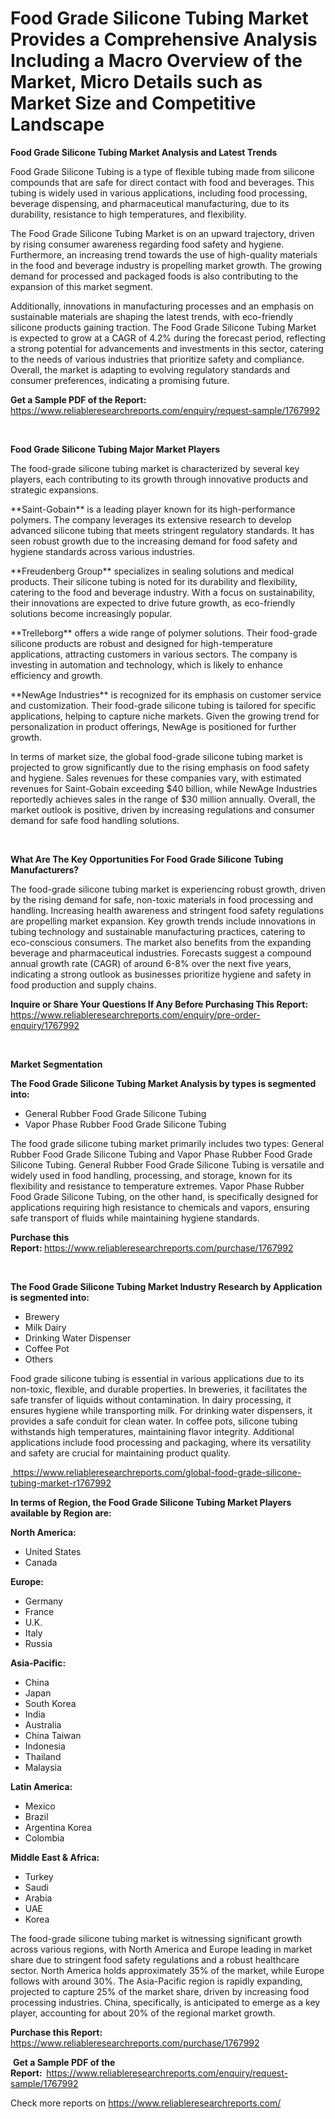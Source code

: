 <p><h1>Food Grade Silicone Tubing Market Provides a Comprehensive Analysis Including a Macro Overview of the Market, Micro Details such as Market Size and Competitive Landscape</h1></p><p><strong>Food Grade Silicone Tubing Market Analysis and Latest Trends</strong></p>
<p><p>Food Grade Silicone Tubing is a type of flexible tubing made from silicone compounds that are safe for direct contact with food and beverages. This tubing is widely used in various applications, including food processing, beverage dispensing, and pharmaceutical manufacturing, due to its durability, resistance to high temperatures, and flexibility. </p><p>The Food Grade Silicone Tubing Market is on an upward trajectory, driven by rising consumer awareness regarding food safety and hygiene. Furthermore, an increasing trend towards the use of high-quality materials in the food and beverage industry is propelling market growth. The growing demand for processed and packaged foods is also contributing to the expansion of this market segment. </p><p>Additionally, innovations in manufacturing processes and an emphasis on sustainable materials are shaping the latest trends, with eco-friendly silicone products gaining traction. The Food Grade Silicone Tubing Market is expected to grow at a CAGR of 4.2% during the forecast period, reflecting a strong potential for advancements and investments in this sector, catering to the needs of various industries that prioritize safety and compliance. Overall, the market is adapting to evolving regulatory standards and consumer preferences, indicating a promising future.</p></p>
<p><strong>Get a Sample PDF of the Report:&nbsp;</strong> <a href="https://www.reliableresearchreports.com/enquiry/request-sample/1767992?utm_campaign=3110&utm_medium=2&utm_source=Github&utm_content=ia&utm_term=03042025&utm_id=food-grade-silicone-tubing">https://www.reliableresearchreports.com/enquiry/request-sample/1767992</a></p>
<p>&nbsp;</p>
<p><strong>Food Grade Silicone Tubing Major Market Players</strong></p>
<p><p>The food-grade silicone tubing market is characterized by several key players, each contributing to its growth through innovative products and strategic expansions. </p><p>**Saint-Gobain** is a leading player known for its high-performance polymers. The company leverages its extensive research to develop advanced silicone tubing that meets stringent regulatory standards. It has seen robust growth due to the increasing demand for food safety and hygiene standards across various industries.</p><p>**Freudenberg Group** specializes in sealing solutions and medical products. Their silicone tubing is noted for its durability and flexibility, catering to the food and beverage industry. With a focus on sustainability, their innovations are expected to drive future growth, as eco-friendly solutions become increasingly popular.</p><p>**Trelleborg** offers a wide range of polymer solutions. Their food-grade silicone products are robust and designed for high-temperature applications, attracting customers in various sectors. The company is investing in automation and technology, which is likely to enhance efficiency and growth.</p><p>**NewAge Industries** is recognized for its emphasis on customer service and customization. Their food-grade silicone tubing is tailored for specific applications, helping to capture niche markets. Given the growing trend for personalization in product offerings, NewAge is positioned for further growth.</p><p>In terms of market size, the global food-grade silicone tubing market is projected to grow significantly due to the rising emphasis on food safety and hygiene. Sales revenues for these companies vary, with estimated revenues for Saint-Gobain exceeding $40 billion, while NewAge Industries reportedly achieves sales in the range of $30 million annually. Overall, the market outlook is positive, driven by increasing regulations and consumer demand for safe food handling solutions.</p></p>
<p>&nbsp;</p>
<p><strong>What Are The Key Opportunities For Food Grade Silicone Tubing Manufacturers?</strong></p>
<p><p>The food-grade silicone tubing market is experiencing robust growth, driven by the rising demand for safe, non-toxic materials in food processing and handling. Increasing health awareness and stringent food safety regulations are propelling market expansion. Key growth trends include innovations in tubing technology and sustainable manufacturing practices, catering to eco-conscious consumers. The market also benefits from the expanding beverage and pharmaceutical industries. Forecasts suggest a compound annual growth rate (CAGR) of around 6-8% over the next five years, indicating a strong outlook as businesses prioritize hygiene and safety in food production and supply chains.</p></p>
<p><strong>Inquire or Share Your Questions If Any Before Purchasing This Report:</strong> <a href="https://www.reliableresearchreports.com/enquiry/pre-order-enquiry/1767992?utm_campaign=3110&utm_medium=2&utm_source=Github&utm_content=ia&utm_term=03042025&utm_id=food-grade-silicone-tubing">https://www.reliableresearchreports.com/enquiry/pre-order-enquiry/1767992</a></p>
<p>&nbsp;</p>
<p><strong>Market Segmentation</strong></p>
<p><strong>The Food Grade Silicone Tubing Market Analysis by types is segmented into:</strong></p>
<p><ul><li>General Rubber Food Grade Silicone Tubing</li><li>Vapor Phase Rubber Food Grade Silicone Tubing</li></ul></p>
<p><p>The food grade silicone tubing market primarily includes two types: General Rubber Food Grade Silicone Tubing and Vapor Phase Rubber Food Grade Silicone Tubing. General Rubber Food Grade Silicone Tubing is versatile and widely used in food handling, processing, and storage, known for its flexibility and resistance to temperature extremes. Vapor Phase Rubber Food Grade Silicone Tubing, on the other hand, is specifically designed for applications requiring high resistance to chemicals and vapors, ensuring safe transport of fluids while maintaining hygiene standards.</p></p>
<p><strong>Purchase this Report:&nbsp;</strong><a href="https://www.reliableresearchreports.com/purchase/1767992?utm_campaign=3110&utm_medium=2&utm_source=Github&utm_content=ia&utm_term=03042025&utm_id=food-grade-silicone-tubing">https://www.reliableresearchreports.com/purchase/1767992</a></p>
<p>&nbsp;</p>
<p><strong>The Food Grade Silicone Tubing Market Industry Research by Application is segmented into:</strong></p>
<p><ul><li>Brewery</li><li>Milk Dairy</li><li>Drinking Water Dispenser</li><li>Coffee Pot</li><li>Others</li></ul></p>
<p><p>Food grade silicone tubing is essential in various applications due to its non-toxic, flexible, and durable properties. In breweries, it facilitates the safe transfer of liquids without contamination. In dairy processing, it ensures hygiene while transporting milk. For drinking water dispensers, it provides a safe conduit for clean water. In coffee pots, silicone tubing withstands high temperatures, maintaining flavor integrity. Additional applications include food processing and packaging, where its versatility and safety are crucial for maintaining product quality.</p></p>
<p><a href="https://www.reliableresearchreports.com/global-food-grade-silicone-tubing-market-r1767992?utm_campaign=3110&utm_medium=2&utm_source=Github&utm_content=ia&utm_term=03042025&utm_id=food-grade-silicone-tubing">&nbsp;https://www.reliableresearchreports.com/global-food-grade-silicone-tubing-market-r1767992</a></p>
<p><strong>In terms of Region, the Food Grade Silicone Tubing Market Players available by Region are:</strong></p>
<p>
    <p> <strong> North America: </strong>
        <ul>
            <li>United States</li>
            <li>Canada</li>
        </ul>
        </p> 
    <p> <strong> Europe: </strong>
        <ul>
            <li>Germany</li>
            <li>France</li>
            <li>U.K.</li>
            <li>Italy</li>
            <li>Russia</li>
        </ul>
        </p> 
    <p> <strong> Asia-Pacific: </strong>
        <ul>
            <li>China</li>
            <li>Japan</li>
            <li>South Korea</li>
            <li>India</li>
            <li>Australia</li>
            <li>China Taiwan</li>
            <li>Indonesia</li>
            <li>Thailand</li>
            <li>Malaysia</li>
        </ul>
        </p> 
    <p> <strong> Latin America: </strong>
        <ul>
            <li>Mexico</li>
            <li>Brazil</li>
            <li>Argentina Korea</li>
            <li>Colombia</li>
        </ul>
        </p> 
    <p> <strong> Middle East & Africa: </strong>
        <ul>
            <li>Turkey</li>
            <li>Saudi</li>
            <li>Arabia</li>
            <li>UAE</li>
            <li>Korea</li>
        </ul>
    </p>
    </p>
<p><p>The food-grade silicone tubing market is witnessing significant growth across various regions, with North America and Europe leading in market share due to stringent food safety regulations and a robust healthcare sector. North America holds approximately 35% of the market, while Europe follows with around 30%. The Asia-Pacific region is rapidly expanding, projected to capture 25% of the market share, driven by increasing food processing industries. China, specifically, is anticipated to emerge as a key player, accounting for about 20% of the regional market growth.</p></p>
<p><strong>Purchase this Report: </strong><a href="https://www.reliableresearchreports.com/purchase/1767992?utm_campaign=3110&utm_medium=2&utm_source=Github&utm_content=ia&utm_term=03042025&utm_id=food-grade-silicone-tubing">https://www.reliableresearchreports.com/purchase/1767992</a></p>
<p>&nbsp;<strong>Get a Sample PDF of the Report:&nbsp;&nbsp;</strong><a href="https://www.reliableresearchreports.com/enquiry/request-sample/1767992?utm_campaign=3110&utm_medium=2&utm_source=Github&utm_content=ia&utm_term=03042025&utm_id=food-grade-silicone-tubing">https://www.reliableresearchreports.com/enquiry/request-sample/1767992</a></p>
<p><strong></strong></p>
<p>Check more reports on <a href="https://www.reliableresearchreports.com/?utm_campaign=3110&utm_medium=2&utm_source=Github&utm_content=ia&utm_term=03042025&utm_id=food-grade-silicone-tubing">https://www.reliableresearchreports.com/</a></p>